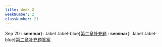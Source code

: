 ```yaml
---
title: Week 2
weekNumber: 2
classNumber: 21
---
```


Sep 20
: **seminar**{: .label .label-blue}[第二章补充题](/ics-23-fall/assets/class21/slides/第二章补充题.docx)
    : **seminar**{: .label .label-blue}[第二章补充题答案](/ics-23-fall/assets/class21/slides/第二章补充题答案.docx)